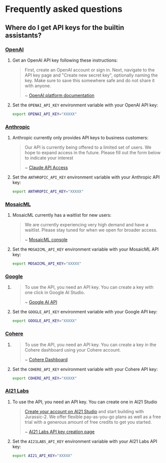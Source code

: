 # Frequently asked questions

## Where do I get API keys for the builtin assistants?

### [OpenAI](https://openai.com/)

1. Get an OpenAI API key following these instructions:
   > First, create an OpenAI account or sign in. Next, navigate to the API key page and
   > "Create new secret key", optionally naming the key. Make sure to save this
   > somewhere safe and do not share it with anyone.
   >
   > ~
   > [OpenAI platform documentation](https://platform.openai.com/docs/quickstart/account-setup)
2. Set the `OPENAI_API_KEY` environment variable with your OpenAI API key:
   ```bash
   export OPENAI_API_KEY="XXXXX"
   ```

### [Anthropic](https://www.anthropic.com)

1. Anthropic currently only provides API keys to business customers:
   > Our API is currently being offered to a limited set of users. We hope to expand
   > access in the future. Please fill out the form below to indicate your interest
   >
   > ~ [Claude API Access](https://www.anthropic.com/earlyaccess)
2. Set the `ANTHROPIC_API_KEY` environment variable with your Anthropic API key:
   ```bash
   export ANTHROPIC_API_KEY="XXXXX"
   ```

### [MosaicML](https://mosaicml.com)

1. MosaicML currently has a waitlist for new users:
   > We are currently experiencing very high demand and have a waitlist. Please stay
   > tuned for when we open for broader access.
   >
   > ~ [MosaicML console](https://console.mosaicml.com/)
2. Set the `MOSAICML_API_KEY` environment variable with your MosaicML API key:
   ```bash
   export MOSAICML_API_KEY="XXXXX"
   ```

### [Google](https://ai.google.dev/)

1. > To use the API, you need an API key. You can create a key with one click in Google
   > AI Studio.
   >
   > ~ [Google AI API](https://ai.google.dev/tutorials/setup)
2. Set the `GOOGLE_API_KEY` environment variable with your Google API key:
   ```bash
   export GOOGLE_API_KEY="XXXXX"
   ```

### [Cohere](https://cohere.com/)

1. > To use the API, you need an API key. You can create a key in the Cohere dashboard
   > using your Cohere account.
   >
   > ~ [Cohere Dashboard](https://dashboard.cohere.com/api-keys)
2. Set the `COHERE_API_KEY` environment variable with your Cohere API key:
   ```bash
   export COHERE_API_KEY="XXXXX"
   ```
   
### [AI21 Labs](https://www.ai21.com/)

1. To use the API, you need an API key. You can create one in AI21 Studio
   > [Create your account on AI21 Studio](https://studio.ai21.com/sign-up) and start
   > building with Jurassic-2. We offer flexible pay-as-you-go plans as well as a free
   > trial with a generous amount of free credits to get you started.
   >
   > ~ [AI21 Labs API key creation page](https://studio.ai21.com/account/api-key)
2. Set the `AI21LABS_API_KEY` environment variable with your AI21 Labs API key:
   ```bash
   export AI21_API_KEY="XXXXX"
   ```
